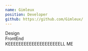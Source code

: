 ```yaml
---
name: Gimleux
position: Developer
github: https://github.com/Gimleux/
---
```

Design  
FrontEnd  
KEEEEEEEEEEEEEEEEEEEELL ME